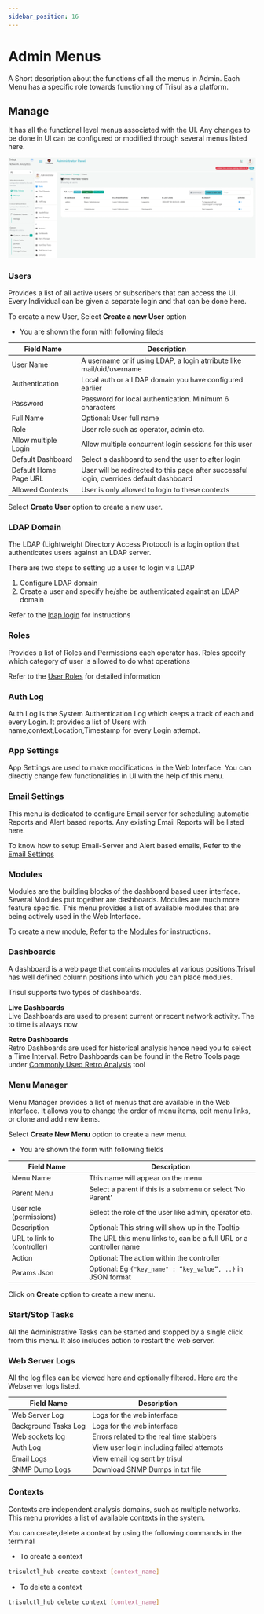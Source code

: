 ```yaml
---
sidebar_position: 16
---
```


# Admin Menus

A Short description about the functions of all the menus in Admin. Each 
Menu has a specific role towards functioning of Trisul as a platform.

## Manage

It has all the functional level menus associated with the UI. Any changes to be done in UI can be configured or modified through several menus listed here.

![](images/adminmenu.png)

### Users

Provides a list of all active users or subscribers that can access 
the UI. Every Individual can be given a separate login and that can be 
done here.

To create a new User, Select **Create a new User** option

- You are shown the form with following fileds

| Field Name            | Description                                                                              |
| --------------------- | ---------------------------------------------------------------------------------------- |
| User Name             | A username or if using LDAP, a login atrribute like mail/uid/username                    |
| Authentication        | Local auth or a LDAP domain you have configured earlier                                  |
| Password              | Password for local authentication. Minimum 6 characters                                  |
| Full Name             | Optional: User full name                                                                 |
| Role                  | User role such as operator, admin etc.                                                   |
| Allow multiple Login  | Allow multiple concurrent login sessions for this user                                   |
| Default Dashboard     | Select a dashboard to send the user to after login                                       |
| Default Home Page URL | User will be redirected to this page after successful login, overrides default dashboard |
| Allowed Contexts      | User is only allowed to login to these contexts                                          |

Select **Create User** option to create a new user.

### LDAP Domain

The LDAP (Lightweight Directory Access Protocol) is a login option that authenticates users against an LDAP server.

There are two steps to setting up a user to login via LDAP

1. Configure LDAP domain
2. Create a user and specify he/she be authenticated against an LDAP domain

Refer to the [ldap login](ldap_login#ldap_login) for Instructions

### Roles

Provides a list of Roles and Permissions each operator has. Roles specify which category of user is allowed to do what operations

Refer to the [User Roles](userroles#userroles) for detailed information

### Auth Log

Auth Log is the System Authentication Log which keeps a track of each and every Login. It provides a list of Users with name,context,Location,Timestamp for every Login attempt.

### App Settings

App Settings are used to make modifications in the Web Interface. You can directly change few functionalities in UI with the help of this menu.

### Email Settings

This menu is dedicated to configure Email server for scheduling automatic Reports and Alert based reports. Any existing Email Reports will be listed here.

To know how to setup Email-Server and Alert based emails, Refer to the [Email Settings](/docs/ug/reports/emailsettings)

### Modules

Modules are the building blocks of the dashboard based user interface. Several Modules put together are dashboards. Modules are much more feature specific. This menu provides a list of available modules that are being actively used in the Web Interface.

To create a new module, Refer to the [Modules](/docs/ug/ui/dashmod_intro#modules) for instructions.

### Dashboards

A dashboard is a web page that contains modules at various positions.Trisul has well defined column positions into which you can place modules.

Trisul supports two types of dashboards.

**Live Dashboards**  
Live Dashboards are used to present current or recent network activity. The to time is always now

**Retro Dashboards**  
Retro Dashboards are used for historical analysis hence need you to 
select a Time Interval. Retro Dashboards can be found in the Retro Tools
 page under [Commonly Used Retro Analysis](/docs/ug/cg/retrotools#commonly-used-retro-analysis) tool

### Menu Manager

Menu Manager provides a list of menus that are available in the Web 
Interface. It allows you to change the order of menu items, edit menu 
links, or clone and add new items.

Select **Create New Menu** option to create a new menu.

- You are shown the form with following fields

| Field Name                  | Description                                                        |
| --------------------------- | ------------------------------------------------------------------ |
| Menu Name                   | This name will appear on the menu                                  |
| Parent Menu                 | Select a parent if this is a submenu or select 'No Parent'         |
| User role (permissions)     | Select the role of the user like admin, operator etc.              |
| Description                 | Optional: This string will show up in the Tooltip                  |
| URL to link to (controller) | The URL this menu links to, can be a full URL or a controller name |
| Action                      | Optional: The action within the controller                         |
| Params Json                 | Optional: Eg `{"key_name" : “key_value”, ..}` in JSON format       |

Click on **Create** option to create a new menu.

### Start/Stop Tasks

All the Administrative Tasks can be started and stopped by a single 
click from this menu. It also includes action to restart the web server.

### Web Server Logs

All the log files can be viewed here and optionally filtered. Here are the Webserver logs listed.

| Field Name           | Description                               |
| -------------------- | ----------------------------------------- |
| Web Server Log       | Logs for the web interface                |
| Background Tasks Log | Logs for the web interface                |
| Web sockets log      | Errors related to the real time stabbers  |
| Auth Log             | View user login including failed attempts |
| Email Logs           | View email log sent by trisul             |
| SNMP Dump Logs       | Download SNMP Dumps in txt file           |

### Contexts

Contexts are independent analysis domains, such as multiple networks.
 This menu provides a list of available contexts in the system.

You can create,delete a context by using the following commands in the terminal

- To create a context

```bash
trisulctl_hub create context [context_name]
```

- To delete a context  

```bash
trisulctl_hub delete context [context_name]
```
